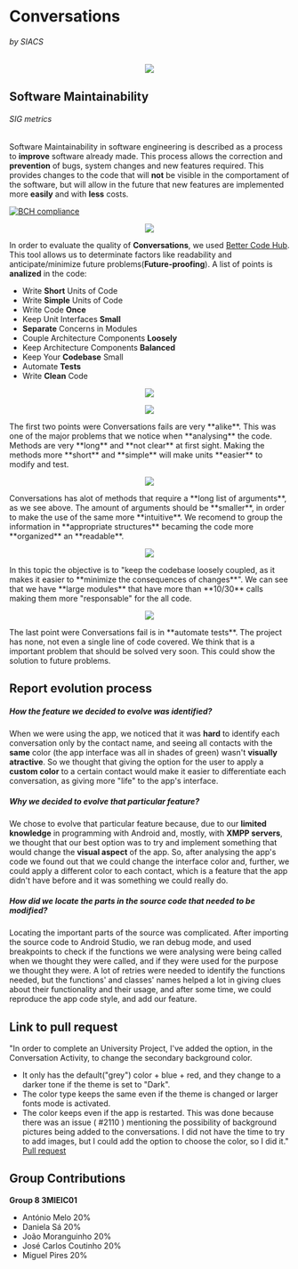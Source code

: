 # Conversations 
###### by SIACS

<p align="center">
  <img src="http://i.imgur.com/Bbe2WZk.png">
</p>

## Software Maintainability
###### SIG metrics

Software Maintainability in software engineering is described as a process to **improve** software already made.
This process allows the correction and **prevention** of bugs, system changes and new features required.
This provides changes to the code that will **not** be visible in the comportament of the software, but will allow in the future that new features are implemented more **easily** and with **less** costs.

[![BCH compliance](https://bettercodehub.com/edge/badge/Antonio-Melo/Conversations)](https://bettercodehub.com)
<p align="center">
  <img src="http://i.imgur.com/BqSfCtB.png">
</p>

In order to evaluate the quality of **Conversations**, we used [Better Code Hub](https://bettercodehub.com). This tool allows us to determinate factors like readability and anticipate/minimize future problems(**Future-proofing**).
A list of points is **analized** in the code:
- Write **Short** Units of Code
- Write **Simple** Units of Code
- Write Code **Once**
- Keep Unit Interfaces **Small**
- **Separate** Concerns in Modules
- Couple Architecture Components **Loosely**
- Keep Architecture Components **Balanced**
- Keep Your **Codebase** Small
- Automate **Tests**
- Write **Clean** Code



<p align="center">
  <img src="http://i.imgur.com/uN1ReD5.png">
</p>
<p align="center">
  <img src="http://i.imgur.com/icQQuUN.png">
</p>
The first two points were Conversations fails are very **alike**.
This was one of the major problems that we notice when **analysing** the code.
Methods are very **long** and **not clear** at first sight.
Making the methods more **short** and **simple** will make units **easier** to modify and test.


<p align="center">
  <img src="http://i.imgur.com/x0crsHT.png">
</p>
Conversations has alot of methods that require a **long list of arguments**, as we see above.
The amount of arguments should be **smaller**, in order to make the use of the same more **intuitive**.
We recomend to group the information in **appropriate structures** becaming the code more **organized** an **readable**.


<p align="center">
  <img src="http://i.imgur.com/AIadPDs.png">
</p>
In this topic the objective is to "keep the codebase loosely coupled, as it makes it easier to **minimize the consequences of changes**".
We can see that we have **large modules** that have more than **10/30** calls making them more "responsable" for the all code.


<p align="center">
  <img src="http://i.imgur.com/yYD7Tpn.png">
</p>
The last point were Conversations fail is in **automate tests**. The project has none, not even a single line of code covered.
We think that is a important problem that should be solved very soon.
This could show the solution to future problems.


## Report evolution process
##### How the feature we decided to evolve was identified?
 
 When we were using the app, we noticed that it was **hard** to identify each conversation only by the contact name, and seeing all contacts with the **same** color (the app interface was all in shades of green) wasn't **visually atractive**. So we thought that giving the option for the user to apply a **custom color** to a certain contact would make it easier to differentiate each conversation, as giving more "life" to the app's interface.
 
##### Why we decided to evolve that particular feature?
 
 We chose to evolve that particular feature because, due to our **limited knowledge** in programming with Android and, mostly, with **XMPP servers**, we thought that our best option was to try and implement something that would change the **visual aspect** of the app. So, after analysing the app's code we found out that we could change the interface color and, further, we could apply a different color to each contact, which is a feature that the app didn't have before and it was something we could really do.
 
##### How did we locate the parts in the source code that needed to be modified?
 
 Locating the important parts of the source was complicated. After importing the source code to Android Studio, we ran debug mode, and used breakpoints to check if the functions we were analysing were being called when we thought they were called, and if they were used for the purpose we thought they were. A lot of retries were needed to identify the functions needed, but the functions' and classes' names helped a lot in giving clues about their functionality and their usage, and after some time, we could reproduce the app code style, and add our feature.
 
## Link to pull request
"In order to complete an University Project, I've added the option, in the Conversation Activity, to change the secondary background color.

- It only has the default("grey") color + blue + red, and they change to a darker tone if the theme is set to "Dark".
- The color type keeps the same even if the theme is changed or larger fonts mode is activated.
- The color keeps even if the app is restarted.
This was done because there was an issue ( #2110 ) mentioning the possibility of background pictures being added to the conversations.
I did not have the time to try to add images, but I could add the option to choose the color, so I did it."
[Pull request](https://github.com/siacs/Conversations/pull/2193)

## Group Contributions
**Group 8 3MIEIC01**
- António Melo 20%
- Daniela Sá 20%
- João Moranguinho 20%
- José Carlos Coutinho 20%
- Miguel Pires 20%
